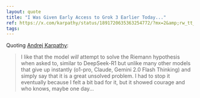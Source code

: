 ```yaml
---
layout: quote
title: "I Was Given Early Access to Grok 3 Earlier Today..."
ref: https://x.com/karpathy/status/1891720635363254772/?mx=2&amp;rw_tt_thread=True
tags:
---
```


Quoting [Andrej Karpathy](https://x.com/karpathy/status/1891720635363254772/?mx=2&amp;rw_tt_thread=True):

> I like that the model *will* attempt to solve the Riemann hypothesis when asked to, similar to DeepSeek-R1 but unlike many other models that give up instantly (o1-pro, Claude, Gemini 2.0 Flash Thinking) and simply say that it is a great unsolved problem. I had to stop it eventually because I felt a bit bad for it, but it showed courage and who knows, maybe one day...
